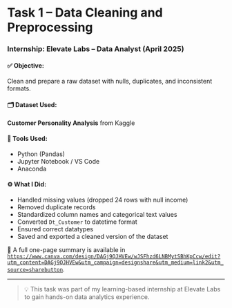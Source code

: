 # Task 1 – Data Cleaning and Preprocessing

### Internship: Elevate Labs – Data Analyst (April 2025)

#### ✅ Objective:
Clean and prepare a raw dataset with nulls, duplicates, and inconsistent formats.

#### 🗂️ Dataset Used:
**Customer Personality Analysis** from Kaggle

#### 🧪 Tools Used:
- Python (Pandas)
- Jupyter Notebook / VS Code
- Anaconda

#### ⚙️ What I Did:
- Handled missing values (dropped 24 rows with null income)
- Removed duplicate records
- Standardized column names and categorical text values
- Converted `Dt_Customer` to datetime format
- Ensured correct datatypes
- Saved and exported a cleaned version of the dataset

📄 A full one-page summary is available in [`https://www.canva.com/design/DAGj9QJHVEw/wJSFhzd6LNBMytSBhKpCcw/edit?utm_content=DAGj9QJHVEw&utm_campaign=designshare&utm_medium=link2&utm_source=sharebutton`](./task1_data_cleaning_summary.pdf).

---

> 💡 This task was part of my learning-based internship at Elevate Labs to gain hands-on data analytics experience.

